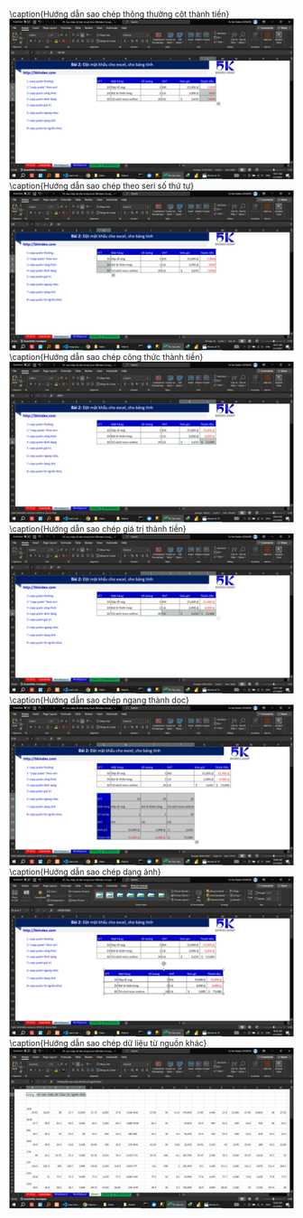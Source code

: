 \caption{Hướng dẫn sao chép thông thường cột thành tiền}
![alt text](Video4/HuongDan/image.png)
\caption{Hướng dẫn sao chép theo seri số thứ tự}
![alt text](Video4/HuongDan/image-1.png)
\caption{Hướng dẫn sao chép công thức	 thành tiền}
![alt text](Video4/HuongDan/image-2.png)
\caption{Hướng dẫn sao chép giá trị	 thành tiền}
 ![alt text](Video4/HuongDan/image-3.png)
\caption{Hướng dẫn sao chép ngang thành dọc}
![alt text](Video4/HuongDan/image-4.png)
\caption{Hướng dẫn sao chép  dạng ảnh}
![alt text](Video4/HuongDan/image-5.png)
\caption{Hướng dẫn sao chép dữ liệu từ nguồn khác}
 ![alt text](Video4/HuongDan/image-6.png)